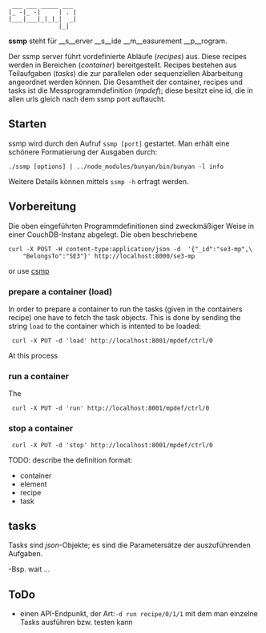 ```
 ___ ___ _____ ___ 
|_ -|_ -|     | . |
|___|___|_|_|_|  _|
              |_|

```


__ssmp__ steht für  __s__erver __s__ide __m__easurement __p__rogram.

Der ssmp server führt vordefinierte Abläufe (_recipes_) aus. Diese recipes
werden in Bereichen (_container_) bereitgestellt. Recipes bestehen
aus Teilaufgaben (_tasks_) die zur  parallelen oder sequenziellen
Abarbeitung angeordnet werden können.
Die Gesamtheit der container, recipes und tasks ist die Messprogrammdefinition
(_mpdef_);
diese besitzt eine id, die in allen urls gleich nach dem ssmp port auftaucht.

## Starten

ssmp wird durch den Aufruf ```ssmp [port]``` gestartet. Man erhält
eine schönere Formatierung der Ausgaben durch:
```
./ssmp [options] | ../node_modules/bunyan/bin/bunyan -l info
```
Weitere Details können mittels ```ssmp -h``` erfragt werden.

## Vorbereitung

Die oben eingeführten  Programmdefinitionen sind zweckmäßiger
Weise in einer CouchDB-Instanz abgelegt.
Die oben beschriebene 


```
curl -X POST -H content-type:application/json -d  '{"_id":"se3-mp",\
	"BelongsTo":"SE3"}' http://localhost:8000/se3-mp
```

or use [csmp](https://github.com/wactbprot/csmp)

### prepare a container (load)

In order to prepare a container to run the tasks 
(given in the containers recipe) one have to fetch
the task objects. This is done by sending the string
```load``` to the container which is intented to be loaded:

```
 curl -X PUT -d 'load' http://localhost:8001/mpdef/ctrl/0
```
At this process 

### run a container

The 
```
 curl -X PUT -d 'run' http://localhost:8001/mpdef/ctrl/0
```

### stop a container

```
 curl -X PUT -d 'stop' http://localhost:8001/mpdef/ctrl/0
```


TODO: describe the definition format:
* container
* element
* recipe
* task

## tasks

Tasks sind _json_-Objekte;
es sind die Parametersätze der auszuführenden Aufgaben.

-Bsp. wait ...

## ToDo

* einen API-Endpunkt, der Art:```-d run recipe/0/1/1```
  mit dem man  einzelne Tasks ausführen bzw. testen kann